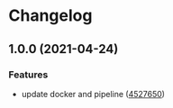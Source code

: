 # Changelog

## 1.0.0 (2021-04-24)


### Features

* update docker and pipeline ([4527650](https://www.github.com/jef/zap2xml/commit/452765019796a7b44a1c275c778fef911c2830df))
